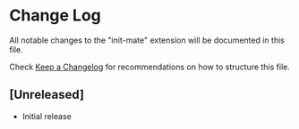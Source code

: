 # Change Log

All notable changes to the "init-mate" extension will be documented in this file.

Check [Keep a Changelog](http://keepachangelog.com/) for recommendations on how to structure this file.

## [Unreleased]

- Initial release